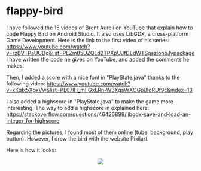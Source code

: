 # flappy-bird

I have followed the 15 videos of Brent Aureli on YouTube that explain how to code Flappy Bird on Android Studio.
It also uses LibGDX, a cross-platform Game Development.
Here is the link to the first video of his series: https://www.youtube.com/watch?v=rzBVTPaUUDg&list=PLZm85UZQLd2TPXpUJfDEdWTSgszionbJypackage
I have written the code he gives on YouTube, and added the comments he makes.


Then, I added a score with a nice font in "PlayState.java" thanks to the following video: https://www.youtube.com/watch?v=xKqIx5XpxVw&list=PL07lH_mFGxLRn-W3XgsVrXOGp8IoRUf9c&index=13


I also added a highscore in "PlayState.java" to make the game more interesting.
The way to add a highscore in explained here: https://stackoverflow.com/questions/46426899/libgdx-save-and-load-an-integer-for-highscore


Regarding the pictures, I found most of them online (tube, background, play button). However, I drew the bird with the website Pixilart.

Here is how it looks:
<p align="center">
  <img src="https://user-images.githubusercontent.com/46608797/86122220-bd024900-bad7-11ea-8a54-674356682623.jpg">
</p>
